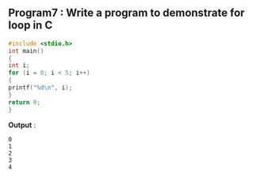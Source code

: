 ## Program7 : Write a program to demonstrate for loop in C
```c
#include <stdio.h>
int main() 
{
int i;
for (i = 0; i < 5; i++) 
{
printf("%d\n", i);
}
return 0;
}
```
**Output** :
```
0
1
2
3
4
```
